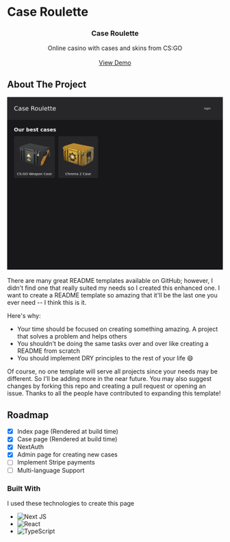 # Case Roulette
<div align="center">
 <h3 align="center">Case Roulette</h3>

  <p align="center">
    Online casino with cases and skins from CS:GO
    <br />
    <br />
    <a href="https://case-roulette.vercel.app/" target="_blank">View Demo</a>
  </p>
</div>

## About The Project

![Front page image](https://github.com/whoyoux/case_roulette/blob/main/readme/front-page.png?raw=true)

There are many great README templates available on GitHub; however, I didn't find one that really suited my needs so I created this enhanced one. I want to create a README template so amazing that it'll be the last one you ever need -- I think this is it.

Here's why:
* Your time should be focused on creating something amazing. A project that solves a problem and helps others
* You shouldn't be doing the same tasks over and over like creating a README from scratch
* You should implement DRY principles to the rest of your life :smile:

Of course, no one template will serve all projects since your needs may be different. So I'll be adding more in the near future. You may also suggest changes by forking this repo and creating a pull request or opening an issue. Thanks to all the people have contributed to expanding this template!

## Roadmap

- [x] Index page (Rendered at build time)
- [x] Case page (Rendered at build time)
- [x] NextAuth
- [x] Admin page for creating new cases
- [ ] Implement Stripe payments
- [ ] Multi-language Support

### Built With
I used these technologies to create this page

* ![Next JS](https://img.shields.io/badge/Next-black?style=for-the-badge&logo=next.js&logoColor=white)
* ![React](https://img.shields.io/badge/react-%2320232a.svg?style=for-the-badge&logo=react&logoColor=%2361DAFB)
* ![TypeScript](https://img.shields.io/badge/typescript-%23007ACC.svg?style=for-the-badge&logo=typescript&logoColor=white)
